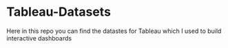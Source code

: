 # Tableau-Datasets #        

Here in this repo you can find the datastes for Tableau which I used to build interactive dashboards     
    
   
   
   
  
 
   
     
  
   
 
